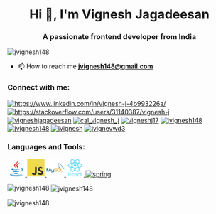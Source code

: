 <h1 align="center">Hi 👋, I'm Vignesh Jagadeesan</h1>
<h3 align="center">A passionate frontend developer from India</h3>

<p align="left"> <img src="https://komarev.com/ghpvc/?username=jvignesh148&label=Profile%20views&color=0e75b6&style=flat" alt="jvignesh148" /> </p>



- 📫 How to reach me **jvignesh148@gmail.com**

<h3 align="left">Connect with me:</h3>
<p align="left">
<a href="https://www.linkedin.com/in/vignesh-j-4b993226a/" target="blank"><img align="center" src="https://raw.githubusercontent.com/rahuldkjain/github-profile-readme-generator/master/src/images/icons/Social/linked-in-alt.svg" alt="https://www.linkedin.com/in/vignesh-j-4b993226a/" height="30" width="40" /></a>
<a href="https://stackoverflow.com/users/31140387/vignesh-j" target="blank"><img align="center" src="https://raw.githubusercontent.com/rahuldkjain/github-profile-readme-generator/master/src/images/icons/Social/stack-overflow.svg" alt="https://stackoverflow.com/users/31140387/vignesh-j" height="30" width="40" /></a>
<a href="https://kaggle.com/vigneshjagadeesan" target="blank"><img align="center" src="https://raw.githubusercontent.com/rahuldkjain/github-profile-readme-generator/master/src/images/icons/Social/kaggle.svg" alt="vigneshjagadeesan" height="30" width="40" /></a>
<a href="https://instagram.com/cal_vignesh_j" target="blank"><img align="center" src="https://raw.githubusercontent.com/rahuldkjain/github-profile-readme-generator/master/src/images/icons/Social/instagram.svg" alt="cal_vignesh_j" height="30" width="40" /></a>
<a href="https://www.codechef.com/users/vigneshj17" target="blank"><img align="center" src="https://cdn.jsdelivr.net/npm/simple-icons@3.1.0/icons/codechef.svg" alt="vigneshj17" height="30" width="40" /></a>
<a href="https://www.hackerrank.com/profile/jvignesh148" target="blank"><img align="center" src="https://raw.githubusercontent.com/rahuldkjain/github-profile-readme-generator/master/src/images/icons/Social/hackerrank.svg" alt="jvignesh148" height="30" width="40" /></a>
<a href="https://codeforces.com/profile/jvignesh148" target="blank"><img align="center" src="https://raw.githubusercontent.com/rahuldkjain/github-profile-readme-generator/master/src/images/icons/Social/codeforces.svg" alt="jvignesh148" height="30" width="40" /></a>
<a href="https://www.leetcode.com/jvignesh" target="blank"><img align="center" src="https://raw.githubusercontent.com/rahuldkjain/github-profile-readme-generator/master/src/images/icons/Social/leet-code.svg" alt="jvignesh" height="30" width="40" /></a>
<a href="https://auth.geeksforgeeks.org/user/jvignevwd3" target="blank"><img align="center" src="https://raw.githubusercontent.com/rahuldkjain/github-profile-readme-generator/master/src/images/icons/Social/geeks-for-geeks.svg" alt="jvignevwd3" height="30" width="40" /></a>
</p>

<h3 align="left">Languages and Tools:</h3>
<p align="left"> <a href="https://www.java.com" target="_blank" rel="noreferrer"> <img src="https://raw.githubusercontent.com/devicons/devicon/master/icons/java/java-original.svg" alt="java" width="40" height="40"/> </a> <a href="https://developer.mozilla.org/en-US/docs/Web/JavaScript" target="_blank" rel="noreferrer"> <img src="https://raw.githubusercontent.com/devicons/devicon/master/icons/javascript/javascript-original.svg" alt="javascript" width="40" height="40"/> </a> <a href="https://www.mysql.com/" target="_blank" rel="noreferrer"> <img src="https://raw.githubusercontent.com/devicons/devicon/master/icons/mysql/mysql-original-wordmark.svg" alt="mysql" width="40" height="40"/> </a> <a href="https://reactjs.org/" target="_blank" rel="noreferrer"> <img src="https://raw.githubusercontent.com/devicons/devicon/master/icons/react/react-original-wordmark.svg" alt="react" width="40" height="40"/> </a> <a href="https://spring.io/" target="_blank" rel="noreferrer"> <img src="https://www.vectorlogo.zone/logos/springio/springio-icon.svg" alt="spring" width="40" height="40"/> </a> </p>

<p><img align="left" src="https://github-readme-stats.vercel.app/api/top-langs?username=jvignesh148&show_icons=true&locale=en&layout=compact" alt="jvignesh148" /></p>

<p>&nbsp;<img align="center" src="https://github-readme-stats.vercel.app/api?username=jvignesh148&show_icons=true&locale=en" alt="jvignesh148" /></p>

<p><img align="center" src="https://github-readme-streak-stats.herokuapp.com/?user=jvignesh148&" alt="jvignesh148" /></p>

